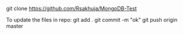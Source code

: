 git clone https://github.com/Rsakhuja/MongoDB-Test

To update the files in repo:
git add .
git commit -m "ok"
git push origin master

